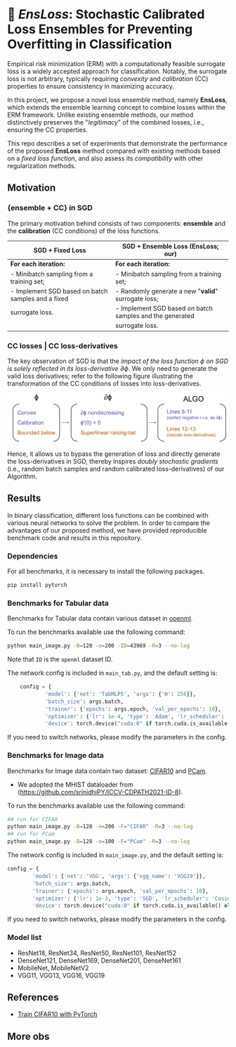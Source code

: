 # 🔂 *EnsLoss*: Stochastic Calibrated Loss Ensembles for Preventing Overfitting in Classification

Empirical risk minimization (ERM) with a computationally feasible surrogate loss is a widely accepted approach for classification. Notably, the surrogate loss is not arbitrary, typically requiring *convexity* and *calibration* (CC) properties to ensure consistency in maximizing accuracy. 

In this project, we propose a novel loss ensemble method, namely **EnsLoss**, which extends the ensemble learning concept to combine losses within the ERM framework. Unlike existing ensemble methods, our method distinctively preserves the "*legitimacy*" of the combined losses, i.e., ensuring the CC properties.

This repo describes a set of experiments that demonstrate the performance of the proposed **EnsLoss** method compared with existing methods based on a *fixed loss function*, and also assess its *compatibility* with other regularization methods.

## Motivation

### {ensemble + CC} in SGD
The primary motivation behind consists of two components: **ensemble** and the **calibration** (CC conditions) of the loss functions.

| **SGD + Fixed Loss**                                       | **SGD + Ensemble Loss (EnsLoss; our)**                      |
|-----------------------------------------------------------|-------------------------------------------------------------|
| **For each iteration:**                                   | **For each iteration:**                                     |
| - Minibatch sampling from a training set;                | - Minibatch sampling from a training set;                  |
| - Implement SGD based on batch samples and a fixed       | - Randomly generate a new "**valid**" surrogate loss;         |
|   surrogate loss.                                        | - Implement SGD based on batch samples and the generated   |
|                                                           |   surrogate loss.                                          |

### CC losses | CC loss-derivatives

The key observation of SGD is that the *impact of the loss function $\phi$ on SGD is solely reflected in its loss-derivative $\partial \phi$*. We only need to generate the valid loss derivatives; refer to the following figure illustrating the transformation of the CC conditions of losses into loss-derivatives.

![CC](./fig/ensLoss_CC.png)

Hence, it allows us to bypass the generation of loss and directly generate the loss-derivatives in SGD, thereby inspires *doubly stochastic gradients* (i.e., random batch samples and random calibrated loss-derivatives) of our Algorithm.


## Results

In binary classification, different loss functions can be combined with various neural networks to solve the problem. In order to compare the advantages of our proposed method, we have provided reproducible benchmark code and results in this repository.

### Dependencies

For all benchmarks, it is necessary to install the following packages.

```bash
pip install pytorch
```

### Benchmarks for Tabular data

Benchmarks for Tabular data contain various dataset in [openml](https://www.openml.org/).

To run the benchmarks available use the following command:

```bash
python main_image.py -B=128 -e=200 -ID=43969 -R=3 --no-log
```
Note that `ID` is the `openml` dataset ID. 

The network config is included in `main_tab.py`, and the default setting is:

```python
    config = {
            'model': {'net': 'TabMLP5', 'args': {'H': 256}},
            'batch_size': args.batch,
            'trainer': {'epochs': args.epoch, 'val_per_epochs': 10}, 
            'optimizer': {'lr': 1e-4, 'type': 'Adam', 'lr_scheduler': 'ConstantLR', 'args': {'factor': 1./3, 'total_iters': 1}},
            'device': torch.device("cuda:0" if torch.cuda.is_available() else "cpu")}
```
If you need to switch networks, please modify the parameters in the config.


### Benchmarks for Image data

Benchmarks for Image data contain two dataset: [CIFAR10](https://www.cs.toronto.edu/~kriz/cifar.html) and [PCam](https://github.com/basveeling/pcam).

- We adopted the MHIST dataloader from (https://github.com/srinidhiPY/ICCV-CDPATH2021-ID-8). 

To run the benchmarks available use the following command:

```bash
## run for CIFAR
python main_image.py -B=128 -e=200 -F="CIFAR" -R=3 --no-log
## run for PCam
python main_image.py -B=128 -e=100 -F="PCam" -R=3 --no-log
```

The network config is included in `main_image.py`, and the default setting is:

```python
config = {
        'model': {'net': 'VGG', 'args': {'vgg_name': 'VGG19'}},
        'batch_size': args.batch,
        'trainer': {'epochs': args.epoch, 'val_per_epochs': 10}, 
        'optimizer': {'lr': 1e-3, 'type': 'SGD', 'lr_scheduler': 'CosineAnnealingLR', 'args': {'T_max': 200}},
        'device': torch.device("cuda:0" if torch.cuda.is_available() else "cpu")}
```
If you need to switch networks, please modify the parameters in the config.

### Model list

- ResNet18, ResNet34, ResNet50, ResNet101, ResNet152
- DenseNet121, DenseNet169, DenseNet201, DenseNet161
- MobileNet, MobileNetV2
- VGG11, VGG13, VGG16, VGG19

## References

- [Train CIFAR10 with PyTorch](https://github.com/kuangliu/pytorch-cifar)

## More obs


